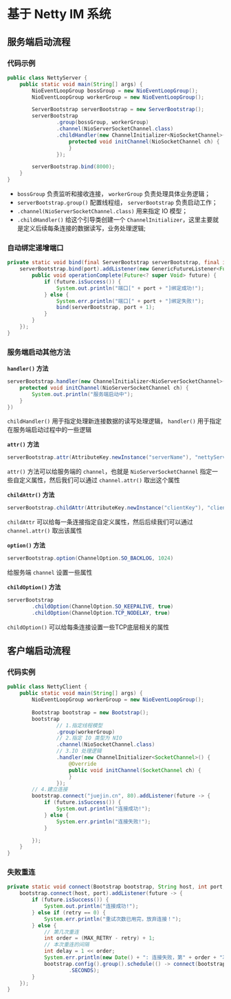 # 基于 Netty IM 系统

## 服务端启动流程

### 代码示例

```java
public class NettyServer {
    public static void main(String[] args) {
        NioEventLoopGroup bossGroup = new NioEventLoopGroup();
        NioEventLoopGroup workerGroup = new NioEventLoopGroup();

        ServerBootstrap serverBootstrap = new ServerBootstrap();
        serverBootstrap
                .group(bossGroup, workerGroup)
                .channel(NioServerSocketChannel.class)
                .childHandler(new ChannelInitializer<NioSocketChannel>() {
                    protected void initChannel(NioSocketChannel ch) {
                    }
                });

        serverBootstrap.bind(8000);
    }
}
```

* `bossGroup` 负责监听和接收连接， `workerGroup` 负责处理具体业务逻辑；
* `serverBootstrap.group()` 配置线程组， `serverBootstrap` 负责启动工作；
* `.channel(NioServerSocketChannel.class)` 用来指定 IO 模型；
* `.childHandler()` 给这个引导类创建一个 `ChannelInitializer`，这里主要就是定义后续每条连接的数据读写，业务处理逻辑;

### 自动绑定递增端口

```java
private static void bind(final ServerBootstrap serverBootstrap, final int port) {
    serverBootstrap.bind(port).addListener(new GenericFutureListener<Future<? super Void>>() {
        public void operationComplete(Future<? super Void> future) {
            if (future.isSuccess()) {
                System.out.println("端口[" + port + "]绑定成功!");
            } else {
                System.err.println("端口[" + port + "]绑定失败!");
                bind(serverBootstrap, port + 1);
            }
        }
    });
}
```

### 服务端启动其他方法

**`handler()` 方法**

```java
serverBootstrap.handler(new ChannelInitializer<NioServerSocketChannel>() {
    protected void initChannel(NioServerSocketChannel ch) {
        System.out.println("服务端启动中");
    }
})
```

`childHandler()` 用于指定处理新连接数据的读写处理逻辑， `handler()` 用于指定在服务端启动过程中的一些逻辑

**`attr()` 方法**

```java
serverBootstrap.attr(AttributeKey.newInstance("serverName"), "nettyServer")
```

`attr()` 方法可以给服务端的 `channel`，也就是 `NioServerSocketChannel` 指定一些自定义属性，然后我们可以通过 `channel.attr()` 取出这个属性

**`childAttr()` 方法**

```java
serverBootstrap.childAttr(AttributeKey.newInstance("clientKey"), "clientValue")
```

`childAttr` 可以给每一条连接指定自定义属性，然后后续我们可以通过 `channel.attr()` 取出该属性

**`option()` 方法**

```java
serverBootstrap.option(ChannelOption.SO_BACKLOG, 1024)
```

给服务端 `channel` 设置一些属性

**`childOption()` 方法**

```java
serverBootstrap
        .childOption(ChannelOption.SO_KEEPALIVE, true)
        .childOption(ChannelOption.TCP_NODELAY, true)
```

`childOption()` 可以给每条连接设置一些TCP底层相关的属性

## 客户端启动流程

### 代码实例

```java
public class NettyClient {
    public static void main(String[] args) {
        NioEventLoopGroup workerGroup = new NioEventLoopGroup();
        
        Bootstrap bootstrap = new Bootstrap();
        bootstrap
                // 1.指定线程模型
                .group(workerGroup)
                // 2.指定 IO 类型为 NIO
                .channel(NioSocketChannel.class)
                // 3.IO 处理逻辑
                .handler(new ChannelInitializer<SocketChannel>() {
                    @Override
                    public void initChannel(SocketChannel ch) {
                    }
                });
        // 4.建立连接
        bootstrap.connect("juejin.cn", 80).addListener(future -> {
            if (future.isSuccess()) {
                System.out.println("连接成功!");
            } else {
                System.err.println("连接失败!");
            }

        });
    }
}
```

### 失败重连

```java
private static void connect(Bootstrap bootstrap, String host, int port, int retry) {
    bootstrap.connect(host, port).addListener(future -> {
        if (future.isSuccess()) {
            System.out.println("连接成功!");
        } else if (retry == 0) {
            System.err.println("重试次数已用完，放弃连接！");
        } else {
            // 第几次重连
            int order = (MAX_RETRY - retry) + 1;
            // 本次重连的间隔
            int delay = 1 << order;
            System.err.println(new Date() + ": 连接失败，第" + order + "次重连……");
            bootstrap.config().group().schedule(() -> connect(bootstrap, host, port, retry - 1), delay, TimeUnit
                    .SECONDS);
        }
    });
}
```